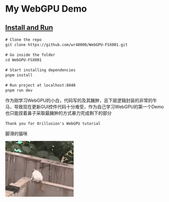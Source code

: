 # My WebGPU Demo

## [Install and Run](https://wr40000.github.io/WebGPU-FSX001/)

```
# Clone the repo
git clone https://github.com/wr40000/WebGPU-FSX001.git

# Go inside the folder
cd WebGPU-FSX001

# Start installing dependencies
pnpm install 

# Run project at localhost:8848
pnpm run dev
```

作为刚学习WebGPU的小白，代码写的及其臃肿，且下层逻辑封装的非常的牛马，导致现在更新GUI控件代码十分难受，作为自己学习WebGPU的第一个Demo也只能捏着鼻子采取最臃肿的方式暴力完成剩下的部分

`Thank you for Orillusion's WebGPU tutorial`

脚滑的猫咪

![脚滑的猫咪](README.assets/%E8%84%9A%E6%BB%91%E7%9A%84%E7%8C%AB%E5%92%AA.gif)